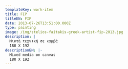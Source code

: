 ```yaml
---
templateKey: work-item
title: FIP
titleEN: FIP
date: 2013-07-26T13:51:00.000Z
type: painting
image: /img/stelios-faitakis-greek-artist-fip-2013.jpg
description: |
  Μικτή τεχνική σε καμβά
  180 X 192
descriptionEN: |-
  Mixed media on canvas
  180 X 192
---
```

